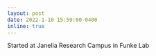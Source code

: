 ```yaml
---
layout: post
date: 2022-1-10 15:59:00-0400
inline: true  
---
```

Started at Janelia Research Campus in Funke Lab


